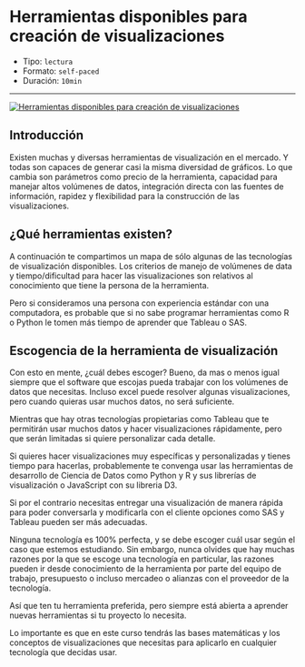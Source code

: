 # Herramientas disponibles para creación de visualizaciones

* Tipo: `lectura`
* Formato: `self-paced`
* Duración: `10min`

***

[![Herramientas disponibles para creación de visualizaciones](https://embed-ssl.wistia.com/deliveries/4cf2f8fbe5082bec5ef265d2f6ec6239e1e831b4.jpg?image_play_button_size=2x&amp;image_crop_resized=960x540&amp;image_play_button=1&amp;image_play_button_color=f7b617e0)](https://laboratoria.wistia.com/medias/twhf173f6j?wvideo=twhf173f6j)

## Introducción

Existen muchas y diversas herramientas de visualización en el mercado. Y todas
son capaces de generar casi la misma diversidad de gráficos. Lo que cambia son
parámetros como precio de la herramienta, capacidad para manejar altos volúmenes
de datos, integración directa con las fuentes de información, rapidez y
flexibilidad para la construcción de las visualizaciones.

## ¿Qué herramientas existen?

A continuación te compartimos un mapa de sólo algunas de las tecnologías de
visualización disponibles. Los criterios de manejo de volúmenes de data y
tiempo/dificultad para hacer las visualizaciones son relativos al conocimiento
que tiene la persona de la herramienta.

Pero si consideramos una persona con experiencia estándar con una computadora,
es probable que si no sabe programar herramientas como R o Python le tomen más
tiempo de aprender que Tableau o SAS.

## Escogencia de la herramienta de visualización

Con esto en mente, ¿cuál debes escoger? Bueno, da mas o menos igual siempre que
el software que escojas pueda trabajar con los volúmenes de datos que necesitas.
Incluso excel puede resolver algunas visualizaciones, pero cuando quieras usar
muchos datos, no será suficiente.

Mientras que hay otras tecnologías propietarias como Tableau que te permitirán
usar muchos datos y hacer visualizaciones rápidamente, pero que serán limitadas
si quiere personalizar cada detalle.

Si quieres hacer visualizaciones muy específicas y personalizadas y tienes
tiempo para hacerlas, probablemente te convenga usar las herramientas de
desarrollo de Ciencia de Datos como Python y R y sus librerías de visualización
o JavaScript con su libreria D3.

Si por el contrario necesitas entregar una visualización de manera rápida para
poder conversarla y modificarla con el cliente opciones como SAS y Tableau
pueden ser más adecuadas.

Ninguna tecnología es 100% perfecta, y se debe escoger cuál usar según el caso
que estemos estudiando. Sin embargo, nunca olvides que hay muchas razones por la
que se escoge una tecnología en particular, las razones pueden ir desde
conocimiento de la herramienta por parte del equipo de trabajo, presupuesto o
incluso mercadeo o alianzas con el proveedor de la tecnología.

Así que ten tu herramienta preferida, pero siempre está abierta a aprender
nuevas herramientas si tu proyecto lo necesita.

Lo importante es que en este curso tendrás las bases matemáticas y los conceptos
de visualizaciones que necesitas para aplicarlo en cualquier tecnología que
decidas usar.
